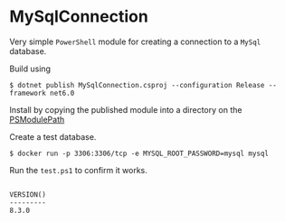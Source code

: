 # MySqlConnection

Very simple `PowerShell` module for creating a connection to a `MySql` database.

Build using

```
$ dotnet publish MySqlConnection.csproj --configuration Release --framework net6.0
```

Install by copying the published module into a directory on the [PSModulePath](https://learn.microsoft.com/en-us/powershell/module/microsoft.powershell.core/about/about_psmodulepath)

Create a test database.

```
$ docker run -p 3306:3306/tcp -e MYSQL_ROOT_PASSWORD=mysql mysql
```

Run the `test.ps1` to confirm it works.

```

VERSION()
---------
8.3.0

```
